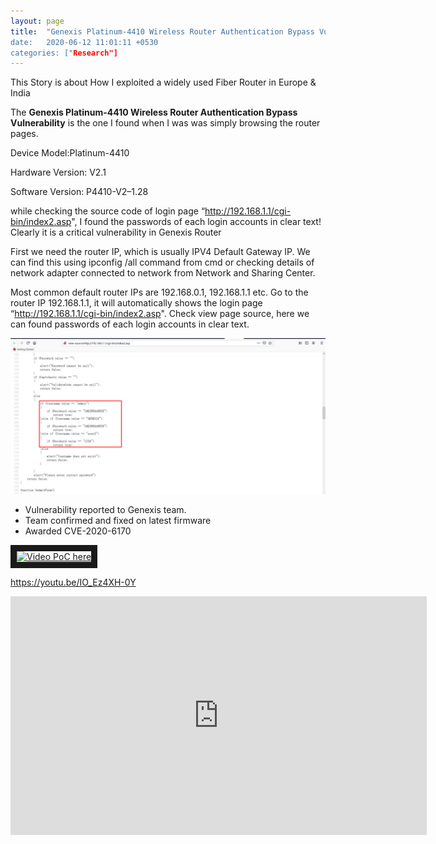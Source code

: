 ```yaml
---
layout: page
title:  "Genexis Platinum-4410 Wireless Router Authentication Bypass Vulnerability (CVE-2020-6170)
date:   2020-06-12 11:01:11 +0530
categories: ["Research"]
---
```


This Story is about How I exploited a widely used Fiber Router in Europe & India

The **Genexis Platinum-4410 Wireless Router Authentication Bypass Vulnerability** is the one I found when I was was simply browsing the router pages.

Device Model:Platinum-4410

Hardware Version: V2.1

Software Version: P4410-V2–1.28

while checking the source code of login page “http://192.168.1.1/cgi-bin/index2.asp", I found the passwords of each login accounts in clear text! Clearly it is a critical vulnerability in Genexis Router

First we need the router IP, which is usually IPV4 Default Gateway IP. We can find this using ipconfig /all command from cmd or checking details of network adapter connected to network from Network and Sharing Center.

Most common default router IPs are 192.168.0.1, 192.168.1.1 etc. Go to the router IP 192.168.1.1, it will automatically shows the login page “http://192.168.1.1/cgi-bin/index2.asp". Check view page source, here we can found passwords of each login accounts in clear text.

![image1](/assets/img/genexis.png)

* Vulnerability reported to Genexis team.
* Team confirmed and fixed on latest firmware
* Awarded CVE-2020-6170

<a href="http://www.youtube.com/watch?feature=player_embedded&v=IO_Ez4XH-0Y
" target="_blank"><img src="http://img.youtube.com/vi/YIO_Ez4XH-0Y/0.jpg" 
alt="Video PoC here" width="240" height="180" border="10" /></a>


https://youtu.be/IO_Ez4XH-0Y

<iframe width="666" height="382" src="https://www.youtube.com/embed/IO_Ez4XH-0Y" frameborder="0" allow="accelerometer; autoplay; clipboard-write; encrypted-media; gyroscope; picture-in-picture" allowfullscreen></iframe>
